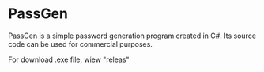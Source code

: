 # PassGen
 PassGen is a simple password generation program created in C#. Its source code can be used for commercial purposes.

For download .exe file, wiew "releas"
